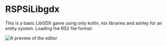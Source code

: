 # RSPSiLibgdx

This is a basic LibGDX game using only kotlin, ktx libraries and ashley for an entity system. Loading the RS2 file format.

![A preview of the editor](https://i.imgur.com/WucwhsA.png "Preview")
